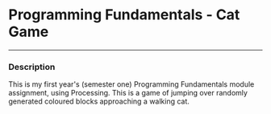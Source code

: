 # Programming Fundamentals - Cat Game
---
### Description
This is my first year's (semester one) Programming Fundamentals module assignment, using Processing. This is a game of jumping over randomly generated coloured blocks approaching a walking cat.
